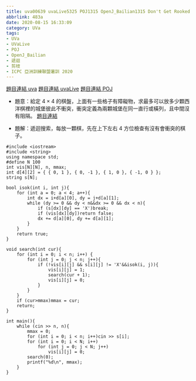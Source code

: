 ```yaml
---
title: uva00639 uvaLive5325 POJ1315 OpenJ_Bailian1315 Don't Get Rooked
abbrlink: 483a
date: 2020-08-15 16:33:09
category: UVa
tags:
- UVa
- UVaLive
- POJ
- OpenJ_Bailian
- 遞迴
- 剪枝
- ICPC 亞洲訓練聯盟暑訓 2020
---
```

[題目連結 uva](https://onlinejudge.org/index.php?option=com_onlinejudge&Itemid=8&page=show_problem&problem=580)
[題目連結 uvaLive](https://icpcarchive.ecs.baylor.edu/index.php?option=com_onlinejudge&Itemid=8&page=show_problem&problem=3326)
[題目連結 POJ](http://poj.org/problem?id=1315)
* 題意：給定 $4\times 4$ 的棋盤，上面有一些格子有障礙物，求最多可以放多少顆西洋棋裡的城堡彼此不衝突，衝突定義為兩顆城堡在同一直行或橫列，且中間沒有阻隔。
[題目連結]()
<!-- more -->
* 題解：遞迴搜索，每放一顆棋，先在上下左右 4 方位檢查有沒有會衝突的棋子。
```cpp=
#include <iostream>
#include <string>
using namespace std;
#define N 100
int vis[N][N], n, mmax;
int d[4][2] = { { 0, 1 }, { 0, -1 }, { 1, 0 }, { -1, 0 } };
string s[N];

bool isok(int i, int j){
	for (int a = 0; a < 4; a++){
		int dx = i+d[a][0], dy = j+d[a][1];
		while (dy >= 0 && dy < n&&dx >= 0 && dx < n){
			if (s[dx][dy] == 'X')break;
			if (vis[dx][dy])return false;
			dx += d[a][0], dy += d[a][1];
		}
	}
	return true;
}

void search(int cur){
	for (int i = 0; i < n; i++) {
		for (int j = 0; j < n; j++){
			if (!vis[i][j] && s[i][j] != 'X'&&isok(i, j)){
				vis[i][j] = 1;
				search(cur + 1);
				vis[i][j] = 0;
			}
		}
	}
	if (cur>mmax)mmax = cur;
	return;
}

int main(){
	while (cin >> n, n){
		mmax = 0;
		for (int i = 0; i < n; i++)cin >> s[i];
		for (int i = 0; i < N; i++)
			for (int j = 0; j < N; j++)
				vis[i][j] = 0;
 		search(0);
		printf("%d\n", mmax);
	}
}
```